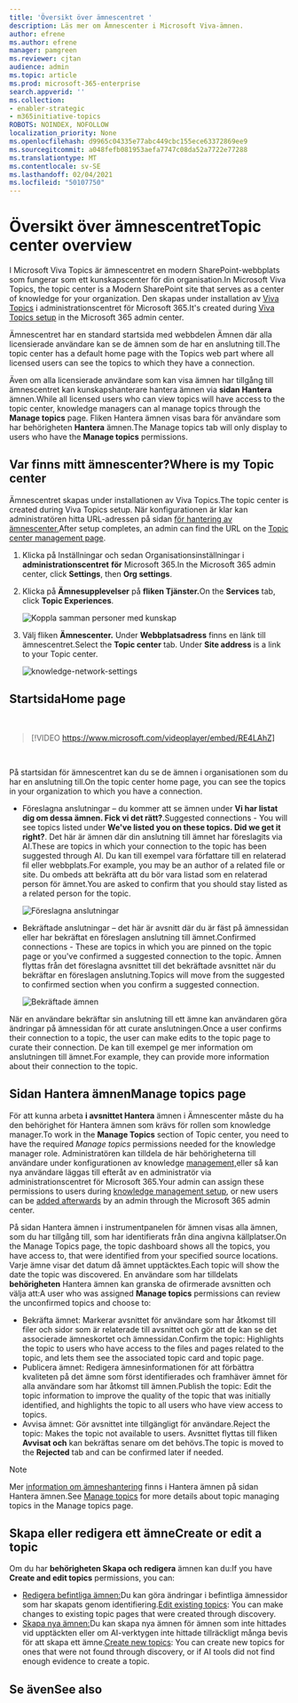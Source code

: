 ```yaml
---
title: 'Översikt över ämnescentret '
description: Läs mer om Ämnescenter i Microsoft Viva-ämnen.
author: efrene
ms.author: efrene
manager: pamgreen
ms.reviewer: cjtan
audience: admin
ms.topic: article
ms.prod: microsoft-365-enterprise
search.appverid: ''
ms.collection:
- enabler-strategic
- m365initiative-topics
ROBOTS: NOINDEX, NOFOLLOW
localization_priority: None
ms.openlocfilehash: d9965c04335e77abc449cbc155ece63372869ee9
ms.sourcegitcommit: a048fefb081953aefa7747c08da52a7722e77288
ms.translationtype: MT
ms.contentlocale: sv-SE
ms.lasthandoff: 02/04/2021
ms.locfileid: "50107750"
---
```

# <a name="topic-center-overview"></a><span data-ttu-id="5051a-103">Översikt över ämnescentret</span><span class="sxs-lookup"><span data-stu-id="5051a-103">Topic center overview</span></span>


<span data-ttu-id="5051a-104">I Microsoft Viva Topics är ämnescentret en modern SharePoint-webbplats som fungerar som ett kunskapscenter för din organisation.</span><span class="sxs-lookup"><span data-stu-id="5051a-104">In Microsoft Viva Topics, the topic center is a Modern SharePoint site that serves as a center of knowledge for your organization.</span></span> <span data-ttu-id="5051a-105">Den skapas under installation av [Viva Topics](set-up-topic-experiences.md) i administrationscentret för Microsoft 365.</span><span class="sxs-lookup"><span data-stu-id="5051a-105">It's created during [Viva Topics setup](set-up-topic-experiences.md) in the Microsoft 365 admin center.</span></span>

<span data-ttu-id="5051a-106">Ämnescentret har en standard startsida med webbdelen Ämnen där alla licensierade användare kan se de ämnen som de har en anslutning till.</span><span class="sxs-lookup"><span data-stu-id="5051a-106">The topic center has a default home page with the Topics web part where all licensed users can see the topics to which they have a connection.</span></span> 

<span data-ttu-id="5051a-107">Även om alla licensierade användare som kan visa ämnen har tillgång till ämnescentret kan kunskapshanterare hantera ämnen via **sidan Hantera** ämnen.</span><span class="sxs-lookup"><span data-stu-id="5051a-107">While all licensed users who can view topics will have access to the topic center, knowledge managers can al manage topics through the **Manage topics** page.</span></span> <span data-ttu-id="5051a-108">Fliken Hantera ämnen visas bara för användare som har behörigheten **Hantera** ämnen.</span><span class="sxs-lookup"><span data-stu-id="5051a-108">The Manage topics tab will only display to users who have the **Manage topics** permissions.</span></span> 

## <a name="where-is-my-topic-center"></a><span data-ttu-id="5051a-109">Var finns mitt ämnescenter?</span><span class="sxs-lookup"><span data-stu-id="5051a-109">Where is my Topic center</span></span>

<span data-ttu-id="5051a-110">Ämnescentret skapas under installationen av Viva Topics.</span><span class="sxs-lookup"><span data-stu-id="5051a-110">The topic center is created during Viva Topics setup.</span></span> <span data-ttu-id="5051a-111">När konfigurationen är klar kan administratören hitta URL-adressen på sidan [för hantering av ämnescenter.](https://docs.microsoft.com/microsoft-365/knowledge/topic-experiences-administration#to-access-topics-management-settings)</span><span class="sxs-lookup"><span data-stu-id="5051a-111">After setup completes, an admin can find the URL on the [Topic center management page](https://docs.microsoft.com/microsoft-365/knowledge/topic-experiences-administration#to-access-topics-management-settings).</span></span>


1. <span data-ttu-id="5051a-112">Klicka på Inställningar och sedan Organisationsinställningar i **administrationscentret** **för** Microsoft 365.</span><span class="sxs-lookup"><span data-stu-id="5051a-112">In the Microsoft 365 admin center, click **Settings**, then **Org settings**.</span></span>
2. <span data-ttu-id="5051a-113">Klicka på **Ämnesupplevelser** på **fliken Tjänster.**</span><span class="sxs-lookup"><span data-stu-id="5051a-113">On the **Services** tab, click **Topic Experiences**.</span></span>

    ![Koppla samman personer med kunskap](../media/admin-org-knowledge-options-completed.png) </br>

3. <span data-ttu-id="5051a-115">Välj fliken **Ämnescenter.** Under **Webbplatsadress** finns en länk till ämnescentret.</span><span class="sxs-lookup"><span data-stu-id="5051a-115">Select the **Topic center** tab. Under **Site address** is a link to your Topic center.</span></span>

    ![knowledge-network-settings](../media/knowledge-network-settings-topic-center.png) </br>



## <a name="home-page"></a><span data-ttu-id="5051a-117">Startsida</span><span class="sxs-lookup"><span data-stu-id="5051a-117">Home page</span></span>

</br>

> [!VIDEO https://www.microsoft.com/videoplayer/embed/RE4LAhZ]  

</br>


<span data-ttu-id="5051a-118">På startsidan för ämnescentret kan du se de ämnen i organisationen som du har en anslutning till.</span><span class="sxs-lookup"><span data-stu-id="5051a-118">On the topic center home page, you can see the topics in your organization to which you have a connection.</span></span>

- <span data-ttu-id="5051a-119">Föreslagna anslutningar – du kommer att se ämnen under **Vi har listat dig om dessa ämnen. Fick vi det rätt?**.</span><span class="sxs-lookup"><span data-stu-id="5051a-119">Suggested connections - You will see topics listed under **We've listed you on these topics. Did we get it right?**.</span></span> <span data-ttu-id="5051a-120">Det här är ämnen där din anslutning till ämnet har föreslagits via AI.</span><span class="sxs-lookup"><span data-stu-id="5051a-120">These are topics in which your connection to the topic has been suggested through AI.</span></span> <span data-ttu-id="5051a-121">Du kan till exempel vara författare till en relaterad fil eller webbplats.</span><span class="sxs-lookup"><span data-stu-id="5051a-121">For example, you may be an author of a related file or site.</span></span> <span data-ttu-id="5051a-122">Du ombeds att bekräfta att du bör vara listad som en relaterad person för ämnet.</span><span class="sxs-lookup"><span data-stu-id="5051a-122">You are asked to confirm that you should stay listed as a related person for the topic.</span></span>

   ![Föreslagna anslutningar](../media/knowledge-management/my-topics.png) </br>
 
- <span data-ttu-id="5051a-124">Bekräftade anslutningar – det här är avsnitt där du är fäst på ämnessidan eller har bekräftat en föreslagen anslutning till ämnet.</span><span class="sxs-lookup"><span data-stu-id="5051a-124">Confirmed connections - These are topics in which you are pinned on the topic page or you've confirmed a suggested connection to the topic.</span></span> <span data-ttu-id="5051a-125">Ämnen flyttas från det föreslagna avsnittet till det bekräftade avsnittet när du bekräftar en föreslagen anslutning.</span><span class="sxs-lookup"><span data-stu-id="5051a-125">Topics will move from the suggested to confirmed section when you confirm a suggested connection.</span></span>
 
   ![Bekräftade ämnen](../media/knowledge-management/my-topics-confirmed.png) </br>

<span data-ttu-id="5051a-127">När en användare bekräftar sin anslutning till ett ämne kan användaren göra ändringar på ämnessidan för att curate anslutningen.</span><span class="sxs-lookup"><span data-stu-id="5051a-127">Once a user confirms their connection to a topic, the user can make edits to the topic page to curate their connection.</span></span> <span data-ttu-id="5051a-128">De kan till exempel ge mer information om anslutningen till ämnet.</span><span class="sxs-lookup"><span data-stu-id="5051a-128">For example, they can provide more information about their connection to the topic.</span></span>


## <a name="manage-topics-page"></a><span data-ttu-id="5051a-129">Sidan Hantera ämnen</span><span class="sxs-lookup"><span data-stu-id="5051a-129">Manage topics page</span></span>

<span data-ttu-id="5051a-130">För att kunna arbeta **i avsnittet Hantera** ämnen i  Ämnescenter måste du ha den behörighet för Hantera ämnen som krävs för rollen som knowledge manager.</span><span class="sxs-lookup"><span data-stu-id="5051a-130">To work in the **Manage Topics** section of Topic center, you need to have the required *Manage topics* permissions needed for the knowledge manager role.</span></span> <span data-ttu-id="5051a-131">Administratören kan tilldela de här behörigheterna till användare under [](topic-experiences-knowledge-rules.md) konfigurationen av knowledge [management,](set-up-topic-experiences.md)eller så kan nya användare läggas till efteråt av en administratör via administrationscentret för Microsoft 365.</span><span class="sxs-lookup"><span data-stu-id="5051a-131">Your admin can assign these permissions to users during [knowledge management setup](set-up-topic-experiences.md), or new users can be [added afterwards](topic-experiences-knowledge-rules.md) by an admin through the Microsoft 365 admin center.</span></span>

<span data-ttu-id="5051a-132">På sidan Hantera ämnen i instrumentpanelen för ämnen visas alla ämnen, som du har tillgång till, som har identifierats från dina angivna källplatser.</span><span class="sxs-lookup"><span data-stu-id="5051a-132">On the Manage Topics page, the topic dashboard shows all the topics, you have access to, that were identified from your specified source locations.</span></span> <span data-ttu-id="5051a-133">Varje ämne visar det datum då ämnet upptäcktes.</span><span class="sxs-lookup"><span data-stu-id="5051a-133">Each topic will show the date the topic was discovered.</span></span> <span data-ttu-id="5051a-134">En användare som har tilldelats **behörigheten** Hantera ämnen kan granska de ofirmerade avsnitten och välja att:</span><span class="sxs-lookup"><span data-stu-id="5051a-134">A user who was assigned **Manage topics** permissions can review the unconfirmed topics and choose to:</span></span>
- <span data-ttu-id="5051a-135">Bekräfta ämnet: Markerar avsnittet för användare som har åtkomst till filer och sidor som är relaterade till avsnittet och gör att de kan se det associerade ämneskortet och ämnessidan.</span><span class="sxs-lookup"><span data-stu-id="5051a-135">Confirm the topic: Highlights the topic to users who have access to the files and pages related to the topic, and lets them see the associated topic card and topic page.</span></span>
- <span data-ttu-id="5051a-136">Publicera ämnet: Redigera ämnesinformationen för att förbättra kvaliteten på det ämne som först identifierades och framhäver ämnet för alla användare som har åtkomst till ämnen.</span><span class="sxs-lookup"><span data-stu-id="5051a-136">Publish the topic: Edit the topic information to improve the quality of the topic that was initially identified, and highlights the topic to all users who have view access to topics.</span></span> 
- <span data-ttu-id="5051a-137">Avvisa ämnet: Gör avsnittet inte tillgängligt för användare.</span><span class="sxs-lookup"><span data-stu-id="5051a-137">Reject the topic: Makes the topic not available to users.</span></span> <span data-ttu-id="5051a-138">Avsnittet flyttas till fliken **Avvisat och** kan bekräftas senare om det behövs.</span><span class="sxs-lookup"><span data-stu-id="5051a-138">The topic is moved to the **Rejected** tab and can be confirmed later if needed.</span></span> 

> [!Note] 
> <span data-ttu-id="5051a-139">Mer [information om ämneshantering](manage-topics.md) finns i Hantera ämnen på sidan Hantera ämnen.</span><span class="sxs-lookup"><span data-stu-id="5051a-139">See [Manage topics](manage-topics.md) for more details about topic managing topics in the Manage topics page.</span></span>


## <a name="create-or-edit-a-topic"></a><span data-ttu-id="5051a-140">Skapa eller redigera ett ämne</span><span class="sxs-lookup"><span data-stu-id="5051a-140">Create or edit a topic</span></span>

<span data-ttu-id="5051a-141">Om du har **behörigheten Skapa och redigera** ämnen kan du:</span><span class="sxs-lookup"><span data-stu-id="5051a-141">If you have **Create and edit topics** permissions, you can:</span></span>

- <span data-ttu-id="5051a-142">[Redigera befintliga ämnen:](edit-a-topic.md)Du kan göra ändringar i befintliga ämnessidor som har skapats genom identifiering.</span><span class="sxs-lookup"><span data-stu-id="5051a-142">[Edit existing topics](edit-a-topic.md): You can make changes to existing topic pages that were created through discovery.</span></span>
- <span data-ttu-id="5051a-143">[Skapa nya ämnen:](create-a-topic.md)Du kan skapa nya ämnen för ämnen som inte hittades vid upptäckten eller om AI-verktygen inte hittade tillräckligt många bevis för att skapa ett ämne.</span><span class="sxs-lookup"><span data-stu-id="5051a-143">[Create new topics](create-a-topic.md): You can create new topics for ones that were not found through discovery, or if AI tools did not find enough evidence to create a topic.</span></span>






## <a name="see-also"></a><span data-ttu-id="5051a-144">Se även</span><span class="sxs-lookup"><span data-stu-id="5051a-144">See also</span></span>



  







